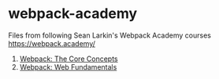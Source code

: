 # webpack-academy
Files from following Sean Larkin's Webpack Academy courses 
https://webpack.academy/

1. [Webpack: The Core Concepts](tree/core-concepts)
2. [Webpack: Web Fundamentals](tree/web-fundamentals) 

